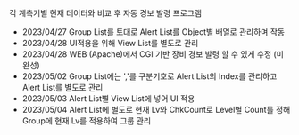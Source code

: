 각 계측기별 현재 데이터와 비교 후 자동 경보 발령 프로그램
  - 2023/04/27 Group List를 토대로 Alert List를 Object별 배열로 관리하며 작동
  - 2023/04/28 UI적용을 위해 View List를 별도로 관리
  - 2023/04/28 WEB (Apache)에서 CGI 기반 장비 경보 발령 할 수 있게 수정 (미완성)
  - 2023/05/02 Group List에는 ','를 구분기호로 Alert List의 Index를 관리하고 Alert List를 별도로 관리
  - 2023/05/03 Alert List별 View List에 넣어 UI 적용
  - 2023/05/04 Alert List에 별도로 현재 Lv와 ChkCount로 Level별 Count를 정해 Group에 현재 Lv를 적용하여 그룹 관리
